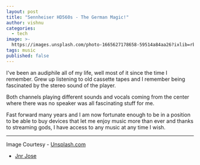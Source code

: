 ```yaml
---
layout: post
title: "Sennheiser HD560s - The German Magic!"
author: vishnu
categories:
  - tech
image: >-
  https://images.unsplash.com/photo-1665627178658-59514a84aa26?ixlib=rb-4.0.3&ixid=MnwxMjA3fDB8MHxwaG90by1wYWdlfHx8fGVufDB8fHx8&auto=format&fit=crop&w=2370&q=80
tags: music
published: false
---
```

I've been an audiphile all of my life, well most of it since the time I remember. Grew up listening to old cassette tapes and I remember being fascinated by the stereo sound of the player. 

Both channels playing different sounds and vocals coming from the center where there was no speaker was all fascinating stuff for me.

Fast forward many years and I am now fortunate enough to be in a position to be able to buy devices that let me enjoy music more than ever and thanks to streaming gods, I have access to any music at any time I wish.



---

Image Courtesy - [Unsplash.com](https://unsplash.com)
- [Jnr Jose](https://unsplash.com/@jnrjose)
